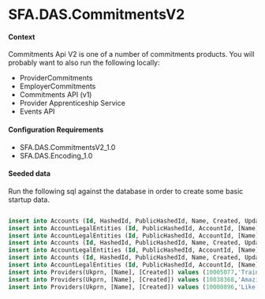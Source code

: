 SFA.DAS.CommitmentsV2
===========================

#### Context

Commitments Api V2 is one of a number of commitments products. You will probably want to also run the following locally:

* ProviderCommitments
* EmployerCommitments
* Commitments API (v1)
* Provider Apprenticeship Service
* Events API


#### Configuration Requirements

* SFA.DAS.CommitmentsV2_1.0
* SFA.DAS.Encoding_1.0


#### Seeded data

Run the following sql against the database in order to create some basic startup data.

```sql

insert into Accounts (Id, HashedId, PublicHashedId, Name, Created, Updated) values (8194, 'VN48RP', '7YRV9B', 'MegaCorp Inc', GETDATE(), GETDATE())
insert into AccountLegalEntities (Id, PublicHashedId, AccountId, [Name], [Address],[OrganisationType],[LegalEntityId], Created, Updated) values (2817, 'XEGE5X', 8194, 'Mega Corp Pharmaceuticals', '1 MegaCorp Way', 1, '736281', GETDATE(), GETDATE())
insert into AccountLegalEntities (Id, PublicHashedId, AccountId, [Name],[Address],[OrganisationType],[LegalEntityId], Created, Updated) values (2818, 'XJGZ72', 8194, 'Mega Corp Bank', '2 MegaCorp Way', 1, '372628', GETDATE(), GETDATE())
insert into Accounts (Id, HashedId, PublicHashedId, Name, Created, Updated) values (30060, 'VNR6P9', '7Y94BK', 'Rapid Logistics Co Ltd', GETDATE(), GETDATE())
insert into AccountLegalEntities (Id, PublicHashedId, AccountId, [Name],[Address],[OrganisationType],[LegalEntityId],Created, Updated) values (645, 'X9JE72', 30060, 'Rapid Logistics Co Ltd', '1 High Street', 1, '06344082', GETDATE(), GETDATE())
insert into Accounts (Id, HashedId, PublicHashedId, Name, Created, Updated) values (36853, 'MBWGGD', '78KDD4', 'Positivity Ltd', GETDATE(), GETDATE())
insert into AccountLegalEntities (Id, PublicHashedId, AccountId, [Name],[Address],[OrganisationType],[LegalEntityId],Created, Updated) values (701, 'XKD5Z2', 36853, 'Positivity Ltd', '1 High Street', 1, '70110101', GETDATE(), GETDATE())
insert into Providers(Ukprn, [Name], [Created]) values (10005077,'Train-U-Good Corporation', GETDATE())
insert into Providers(Ukprn, [Name], [Created]) values (10038368,'Amazing Training Ltd', GETDATE())
insert into Providers(Ukprn, [Name], [Created]) values (10000896,'Like a Pro Education Inc.', GETDATE())

````


